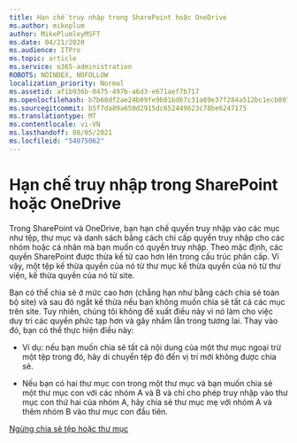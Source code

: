 ```yaml
---
title: Hạn chế truy nhập trong SharePoint hoặc OneDrive
ms.author: mikeplum
author: MikePlumleyMSFT
ms.date: 04/21/2020
ms.audience: ITPro
ms.topic: article
ms.service: o365-administration
ROBOTS: NOINDEX, NOFOLLOW
localization_priority: Normal
ms.assetid: af1b936b-0475-497b-a6d3-e671aef7b717
ms.openlocfilehash: b7b68df2ae24b09fe9b01bd67c31a89e37f284a512bc1ecb097ef52fae5ae7d6
ms.sourcegitcommit: b5f7da89a650d2915dc652449623c78be6247175
ms.translationtype: MT
ms.contentlocale: vi-VN
ms.lasthandoff: 08/05/2021
ms.locfileid: "54075062"
---
```

# <a name="restrict-access-in-sharepoint-or-onedrive"></a>Hạn chế truy nhập trong SharePoint hoặc OneDrive

Trong SharePoint và OneDrive, bạn hạn chế quyền truy nhập vào các mục như tệp, thư mục và danh sách bằng cách chỉ cấp quyền truy nhập cho các nhóm hoặc cá nhân mà bạn muốn có quyền truy nhập. Theo mặc định, các quyền SharePoint được thừa kế từ cao hơn lên trong cấu trúc phân cấp. Vì vậy, một tệp kế thừa quyền của nó từ thư mục kế thừa quyền của nó từ thư viện, kế thừa quyền của nó từ site.
  
Bạn có thể chia sẻ ở mức cao hơn (chẳng hạn như bằng cách chia sẻ toàn bộ site) và sau đó ngắt kế thừa nếu bạn không muốn chia sẻ tất cả các mục trên site. Tuy nhiên, chúng tôi không đề xuất điều này vì nó làm cho việc duy trì các quyền phức tạp hơn và gây nhầm lẫn trong tương lai. Thay vào đó, bạn có thể thực hiện điều này:
  
- Ví dụ: nếu bạn muốn chia sẻ tất cả nội dung của một thư mục ngoại trừ một tệp trong đó, hãy di chuyển tệp đó đến vị trí mới không được chia sẻ.
    
- Nếu bạn có hai thư mục con trong một thư mục và bạn muốn chia sẻ một thư mục con với các nhóm A và B và chỉ cho phép truy nhập vào thư mục con thứ hai của nhóm A, hãy chia sẻ thư mục mẹ với nhóm A và thêm nhóm B vào thư mục con đầu tiên.
    
[Ngừng chia sẻ tệp hoặc thư mục ](https://go.microsoft.com/fwlink/?linkid=2008861)
  

